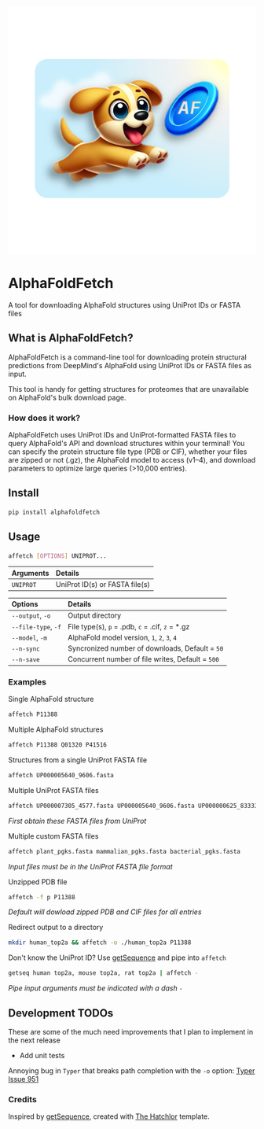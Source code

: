 ![AlphaFoldFetch Dog](docs/assets/images/affetch_logo.png)

# AlphaFoldFetch

A tool for downloading AlphaFold structures using UniProt IDs or FASTA files

## What is AlphaFoldFetch?

AlphaFoldFetch is a command-line tool for downloading protein structural predictions from DeepMind's AlphaFold using UniProt IDs or FASTA files as input.

This tool is handy for getting structures for proteomes that are unavailable on AlphaFold's bulk download page.

### How does it work?

AlphaFoldFetch uses UniProt IDs and UniProt-formatted FASTA files to query AlphaFold's API and download structures within your terminal! You can specify the protein structure file type (PDB or CIF), whether your files are zipped or not (.gz), the AlphaFold model to access (v1–4), and download parameters to optimize large queries (>10,000 entries).

## Install

```bash
pip install alphafoldfetch
```

## Usage

```bash
affetch [OPTIONS] UNIPROT...
```

|Arguments  |Details                       |
|:----------|:-----------------------------|
|`UNIPROT`  |UniProt ID(s) or FASTA file(s)|

|Options            |Details                                          |
|:------------------|:------------------------------------------------|
|`--output`, `-o`   |Output directory                                 |
|`--file-type`, `-f`|File type(s), `p` = .pdb, `c` = .cif, `z` = *.gz |
|`--model`, `-m`    |AlphaFold model version, `1`, `2`, `3`, `4`      |
|`--n-sync`         |Syncronized number of downloads, Default = `50`  |
|`--n-save`         |Concurrent number of file writes, Default = `500`|

### Examples

Single AlphaFold structure
```bash
affetch P11388
```

Multiple AlphaFold structures
```bash
affetch P11388 Q01320 P41516
```

Structures from a single UniProt FASTA file
```bash
affetch UP000005640_9606.fasta
```

Multiple UniProt FASTA files
```bash
affetch UP000007305_4577.fasta UP000005640_9606.fasta UP000000625_83333.fasta
```
*First obtain these FASTA files from UniProt*

Multiple custom FASTA files
```bash
affetch plant_pgks.fasta mammalian_pgks.fasta bacterial_pgks.fasta
```
*Input files must be in the UniProt FASTA file format*

Unzipped PDB file
```bash
affetch -f p P11388
```
*Default will dowload zipped PDB and CIF files for all entries*

Redirect output to a directory
```bash
mkdir human_top2a && affetch -o ./human_top2a P11388
```

Don't know the UniProt ID? Use [getSequence] and pipe into `affetch`
```bash
getseq human top2a, mouse top2a, rat top2a | affetch -
```
*Pipe input arguments must be indicated with a dash `-`*

## Development TODOs

These are some of the much need improvements that I plan to implement in the next release

* Add unit tests

Annoying bug in `Typer` that breaks path completion with the `-o` option: [Typer Issue 951](https://github.com/fastapi/typer/issues/951)

### Credits

Inspired by [getSequence], created with [The Hatchlor] template.

[getSequence]: https://github.com/alexholehouse/getSequence
[The Hatchlor]: https://github.com/florianwilhelm/the-hatchlor